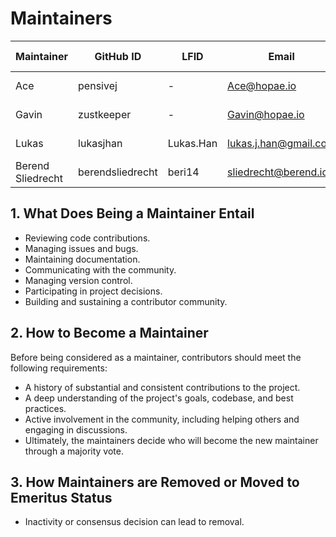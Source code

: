 # Maintainers

| Maintainer        | GitHub ID        | LFID      | Email                 | Chat ID     | Company Affiliation | Scope     |
| ----------------- | ---------------- | --------- | --------------------- | ----------- | ------------------- | --------- |
| Ace               | pensivej         | -         | Ace@hopae.io          | Ace         | Hopae Inc.          | sd-jwt-js |
| Gavin             | zustkeeper       | -         | Gavin@hopae.io        | Gavin       | Hopae Inc.          | sd-jwt-js |
| Lukas             | lukasjhan        | Lukas.Han | lukas.j.han@gmail.com | lukas.j.han | Hopae Inc.          | sd-jwt-js |
| Berend Sliedrecht | berendsliedrecht | beri14    | sliedrecht@berend.io  | -           | Animo Solutions     | sd-jwt-js |

## 1. What Does Being a Maintainer Entail

- Reviewing code contributions.
- Managing issues and bugs.
- Maintaining documentation.
- Communicating with the community.
- Managing version control.
- Participating in project decisions.
- Building and sustaining a contributor community.

## 2. How to Become a Maintainer

Before being considered as a maintainer, contributors should meet the following requirements:

- A history of substantial and consistent contributions to the project.
- A deep understanding of the project's goals, codebase, and best practices.
- Active involvement in the community, including helping others and engaging in discussions.
- Ultimately, the maintainers decide who will become the new maintainer through a majority vote.

## 3. How Maintainers are Removed or Moved to Emeritus Status

- Inactivity or consensus decision can lead to removal.
